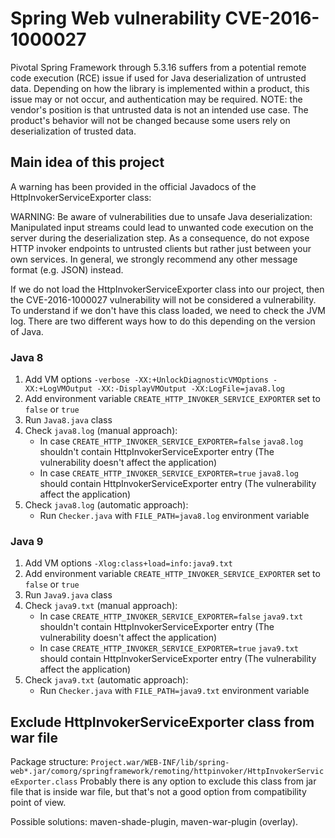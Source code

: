 # Spring Web vulnerability CVE-2016-1000027

Pivotal Spring Framework through 5.3.16 suffers from a potential remote code execution (RCE) issue if used for Java
deserialization of untrusted data. Depending on how the library is implemented within a product, this issue may or not occur,
and authentication may be required. NOTE: the vendor's position is that untrusted data is not an intended use case. The
product's behavior will not be changed because some users rely on deserialization of trusted data.

## Main idea of this project

A warning has been provided in the official Javadocs of the HttpInvokerServiceExporter class:

WARNING: Be aware of vulnerabilities due to unsafe Java deserialization: Manipulated input streams could lead to unwanted code
execution on the server during the deserialization step. As a consequence, do not expose HTTP invoker endpoints to untrusted
clients but rather just between your own services. In general, we strongly recommend any other message format (e.g. JSON)
instead.

If we do not load the HttpInvokerServiceExporter class into our project, then the CVE-2016-1000027 vulnerability will not be
considered a vulnerability. To understand if we don't have this class loaded, we need to check the JVM log. There are two
different ways how to do this depending on the version of Java.

### Java 8

1. Add VM options `-verbose -XX:+UnlockDiagnosticVMOptions -XX:+LogVMOutput -XX:-DisplayVMOutput -XX:LogFile=java8.log`
2. Add environment variable `CREATE_HTTP_INVOKER_SERVICE_EXPORTER` set to `false` or `true`
3. Run `Java8.java` class
4. Check `java8.log` (manual approach):
    - In case `CREATE_HTTP_INVOKER_SERVICE_EXPORTER=false` `java8.log` shouldn't contain HttpInvokerServiceExporter entry (The
      vulnerability doesn't affect the application)
    - In case `CREATE_HTTP_INVOKER_SERVICE_EXPORTER=true` `java8.log` should contain HttpInvokerServiceExporter entry (The
      vulnerability affect the application)
5. Check `java8.log` (automatic approach):
    - Run `Checker.java` with `FILE_PATH=java8.log` environment variable

### Java 9

1. Add VM options `-Xlog:class+load=info:java9.txt`
2. Add environment variable `CREATE_HTTP_INVOKER_SERVICE_EXPORTER` set to `false` or `true`
3. Run `Java9.java` class
4. Check `java9.txt` (manual approach):
    - In case `CREATE_HTTP_INVOKER_SERVICE_EXPORTER=false` `java9.txt` shouldn't contain HttpInvokerServiceExporter entry (The
      vulnerability doesn't affect the application)
    - In case `CREATE_HTTP_INVOKER_SERVICE_EXPORTER=true` `java9.txt` should contain HttpInvokerServiceExporter entry (The
      vulnerability affect the application)
5. Check `java9.txt` (automatic approach):
    - Run `Checker.java` with `FILE_PATH=java9.txt` environment variable 

## Exclude HttpInvokerServiceExporter class from war file

Package structure:
`Project.war/WEB-INF/lib/spring-web*.jar/comorg/springframework/remoting/httpinvoker/HttpInvokerServiceExporter.class` 
Probably there is any option to exclude this class from jar file that is inside war file, but that's not a good option 
from compatibility point of view.

Possible solutions: maven-shade-plugin, maven-war-plugin (overlay).